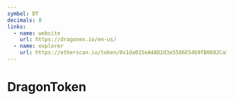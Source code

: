 ```yaml
---
symbol: DT
decimals: 8
links:
  - name: website
    url: https://dragonex.io/en-us/
  - name: explorer
    url: https://etherscan.io/token/0x1da015eA4AD2d3e5586E54b9fB0682Ca3CA8A17a
---
```


# DragonToken

